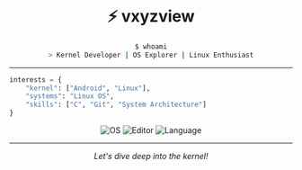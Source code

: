 <h1 align="center">⚡ vxyzview</h1>

<div align="center">

```bash
$ whoami
> Kernel Developer | OS Explorer | Linux Enthusiast
```

</div>

---

```python
interests = {
    "kernel": ["Android", "Linux"],
    "systems": "Linux OS",
    "skills": ["C", "Git", "System Architecture"]
}
```

<p align="center">
    <img src="https://img.shields.io/badge/OS-Linux-blue?style=flat-square&logo=linux" alt="OS"/>
    <img src="https://img.shields.io/badge/Editor-Vim-green?style=flat-square&logo=vim" alt="Editor"/>
    <img src="https://img.shields.io/badge/Language-C-red?style=flat-square&logo=c" alt="Language"/>
</p>

---

<div align="center">
    <i>Let's dive deep into the kernel!</i>
</div>
